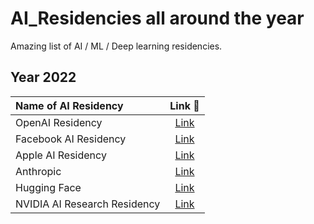 # AI_Residencies all around the year
Amazing list of AI / ML / Deep learning residencies. 

## Year 2022

| Name of AI Residency | Link 🔗 |
| :--- | :---: |
| OpenAI Residency | [Link](https://openai.com/blog/openai-residency/) | 
| Facebook AI Residency  | [Link](https://www.facebookcareers.com/jobs/221246603377392/) |
| Apple AI Residency | [Link](https://machinelearning.apple.com/updates/aiml-residency-program-application-2022) | 
| Anthropic | [Link](https://openai.com/blog/openai-residency/) | 
| Hugging Face | [Link](https://huggingface.co/blog/ai-residency) | 
| NVIDIA AI Research Residency | [Link](https://www.nvidia.com/en-us/research/ai-research-residency/) | 


